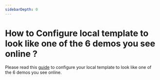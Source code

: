 ```yaml
---
sidebarDepth: 0
---
```


# How to Configure local template to look like one of the 6 demos you see online ?

Please read this [guide](/guide/development/demo-config) to configure your local template to look like one of the 6 demos you see online.
